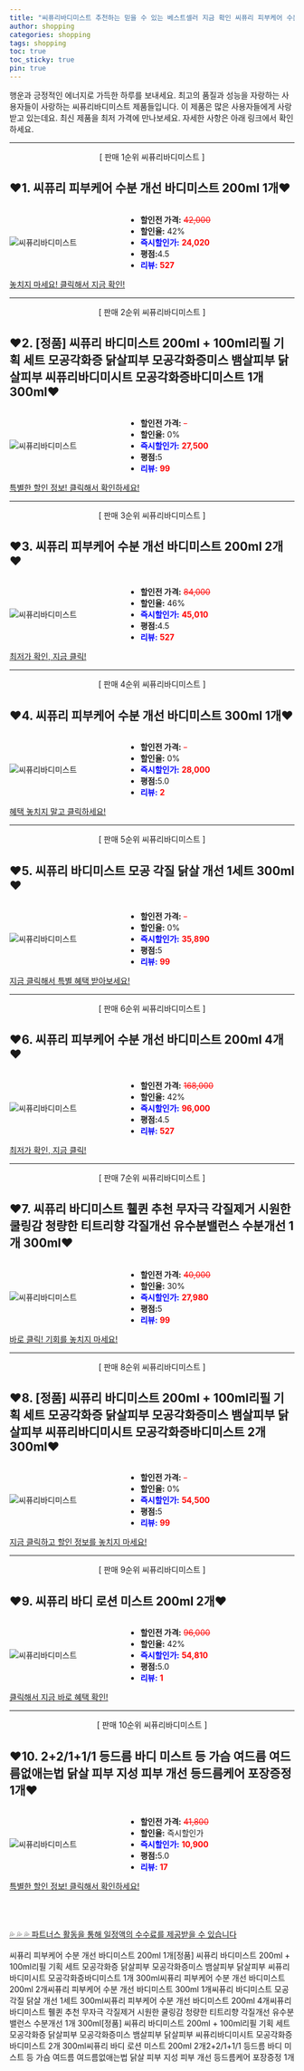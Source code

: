 ```yaml
---
title: "씨퓨리바디미스트 추천하는 믿을 수 있는 베스트셀러 지금 확인 씨퓨리 피부케어 수분 개선 바디미스트"
author: shopping
categories: shopping
tags: shopping
toc: true
toc_sticky: true
pin: true
---
```

행운과 긍정적인 에너지로 가득한 하루를 보내세요. 최고의 품질과 성능을 자랑하는 사용자들이 사랑하는 씨퓨리바디미스트 제품들입니다. 이 제품은 많은 사용자들에게 사랑받고 있는데요. 최신 제품을 최저 가격에 만나보세요. 자세한 사항은 아래 링크에서 확인하세요.

---
<p class="toplist" style="margin: 0 auto; display: block; width: fit-content;">[ 판매 1순위 씨퓨리바디미스트 ]</p>

<h2><strong>❤️1. 씨퓨리 피부케어 수분 개선 바디미스트 200ml 1개❤️</strong></h2>

<div style="display: flex; align-items: center;">
    <div style="flex: 0.4;">
        <img src="https://thumbnail6.coupangcdn.com/thumbnails/remote/230x230ex/image/vendor_inventory/941b/ccd7ba43c8867a34f1b4e663eb1df9b8ffb2e1304d5bdd7428e6bafd93c8.jpg" alt="씨퓨리바디미스트" style="max-width: 100%;">
    </div>
    <div style="flex: 0.6; margin-left: 10px;">
        <ul>
            <li><strong>할인전 가격:</strong> <del style="color: red;">42,000</del></li>
            <li><strong>할인율:</strong> 42%</li>
            <li><span style='color:blue'><strong>즉시할인가:</strong></span> <span style='color:red'><strong>24,020</strong></span></li>
            <li><strong>평점:</strong>4.5</li>
            <li><span style='color:blue'><strong>리뷰:</strong></span> <span style='color:red'><strong>527</strong></span></li>
        </ul>
    </div>
</div>
<div class="center">
    <a href="https://selin100587001.github.io?lptag=AF9450613&subid=githubio&pageKey=7432370795&traceid=V0-153&itemId=19932215054&vendorItemId=89661265198" class="myButton">
        놓치지 마세요! 클릭해서 지금 확인!
    </a>
</div>


---
<p class="toplist" style="margin: 0 auto; display: block; width: fit-content;">[ 판매 2순위 씨퓨리바디미스트 ]</p>

<h2><strong>❤️2. [정품] 씨퓨리 바디미스트 200ml + 100ml리필 기획 세트 모공각화증 닭살피부 모공각화증미스 뱀살피부 닭살피부 씨퓨리바디미시트 모공각화증바디미스트 1개 300ml❤️</strong></h2>

<div style="display: flex; align-items: center;">
    <div style="flex: 0.4;">
        <img src="https://thumbnail9.coupangcdn.com/thumbnails/remote/230x230ex/image/vendor_inventory/566c/1ae5e0ba853f3be0f2a79b0b4e8212bd4540b817f489537d087470db57fd.png" alt="씨퓨리바디미스트" style="max-width: 100%;">
    </div>
    <div style="flex: 0.6; margin-left: 10px;">
        <ul>
            <li><strong>할인전 가격:</strong> <del style="color: red;">-</del></li>
            <li><strong>할인율:</strong> 0%</li>
            <li><span style='color:blue'><strong>즉시할인가:</strong></span> <span style='color:red'><strong>27,500</strong></span></li>
            <li><strong>평점:</strong>5</li>
            <li><span style='color:blue'><strong>리뷰:</strong></span> <span style='color:red'><strong>99</strong></span></li>
        </ul>
    </div>
</div>
<div class="center">
    <a href="https://selin100587001.github.io?lptag=AF9450613&subid=githubio&pageKey=7523713330&traceid=V0-153&itemId=23655578652&vendorItemId=90680924696" class="myButton">
        특별한 할인 정보! 클릭해서 확인하세요!
    </a>
</div>


---
<p class="toplist" style="margin: 0 auto; display: block; width: fit-content;">[ 판매 3순위 씨퓨리바디미스트 ]</p>

<h2><strong>❤️3. 씨퓨리 피부케어 수분 개선 바디미스트 200ml 2개❤️</strong></h2>

<div style="display: flex; align-items: center;">
    <div style="flex: 0.4;">
        <img src="https://thumbnail6.coupangcdn.com/thumbnails/remote/230x230ex/image/vendor_inventory/d5b4/85c58a151ead48771d624375fc4b5da22d4c1a31c3d7816f92a0b3af1546.jpg" alt="씨퓨리바디미스트" style="max-width: 100%;">
    </div>
    <div style="flex: 0.6; margin-left: 10px;">
        <ul>
            <li><strong>할인전 가격:</strong> <del style="color: red;">84,000</del></li>
            <li><strong>할인율:</strong> 46%</li>
            <li><span style='color:blue'><strong>즉시할인가:</strong></span> <span style='color:red'><strong>45,010</strong></span></li>
            <li><strong>평점:</strong>4.5</li>
            <li><span style='color:blue'><strong>리뷰:</strong></span> <span style='color:red'><strong>527</strong></span></li>
        </ul>
    </div>
</div>
<div class="center">
    <a href="https://selin100587001.github.io?lptag=AF9450613&subid=githubio&pageKey=7432370795&traceid=V0-153&itemId=21493375724&vendorItemId=89661265171" class="myButton">
        최저가 확인, 지금 클릭!
    </a>
</div>


---
<p class="toplist" style="margin: 0 auto; display: block; width: fit-content;">[ 판매 4순위 씨퓨리바디미스트 ]</p>

<h2><strong>❤️4. 씨퓨리 피부케어 수분 개선 바디미스트 300ml 1개❤️</strong></h2>

<div style="display: flex; align-items: center;">
    <div style="flex: 0.4;">
        <img src="https://thumbnail10.coupangcdn.com/thumbnails/remote/230x230ex/image/vendor_inventory/74ef/7cb8a3c28fc62937429c6b9ee32af2ba54db8b1f03a8910a22ca275ab7bf.png" alt="씨퓨리바디미스트" style="max-width: 100%;">
    </div>
    <div style="flex: 0.6; margin-left: 10px;">
        <ul>
            <li><strong>할인전 가격:</strong> <del style="color: red;">-</del></li>
            <li><strong>할인율:</strong> 0%</li>
            <li><span style='color:blue'><strong>즉시할인가:</strong></span> <span style='color:red'><strong>28,000</strong></span></li>
            <li><strong>평점:</strong>5.0</li>
            <li><span style='color:blue'><strong>리뷰:</strong></span> <span style='color:red'><strong>2</strong></span></li>
        </ul>
    </div>
</div>
<div class="center">
    <a href="https://selin100587001.github.io?lptag=AF9450613&subid=githubio&pageKey=8207760631&traceid=V0-153&itemId=22912867182&vendorItemId=89947313808" class="myButton">
        혜택 놓치지 말고 클릭하세요!
    </a>
</div>


---
<p class="toplist" style="margin: 0 auto; display: block; width: fit-content;">[ 판매 5순위 씨퓨리바디미스트 ]</p>

<h2><strong>❤️5. 씨퓨리 바디미스트 모공 각질 닭살 개선 1세트 300ml❤️</strong></h2>

<div style="display: flex; align-items: center;">
    <div style="flex: 0.4;">
        <img src="https://thumbnail8.coupangcdn.com/thumbnails/remote/230x230ex/image/vendor_inventory/2af7/486b00199b585f3d186f36353472f777d6dc1af13e2751acadc1930c897d.png" alt="씨퓨리바디미스트" style="max-width: 100%;">
    </div>
    <div style="flex: 0.6; margin-left: 10px;">
        <ul>
            <li><strong>할인전 가격:</strong> <del style="color: red;">-</del></li>
            <li><strong>할인율:</strong> 0%</li>
            <li><span style='color:blue'><strong>즉시할인가:</strong></span> <span style='color:red'><strong>35,890</strong></span></li>
            <li><strong>평점:</strong>5</li>
            <li><span style='color:blue'><strong>리뷰:</strong></span> <span style='color:red'><strong>99</strong></span></li>
        </ul>
    </div>
</div>
<div class="center">
    <a href="https://selin100587001.github.io?lptag=AF9450613&subid=githubio&pageKey=8218909146&traceid=V0-153&itemId=23615096456&vendorItemId=90640721399" class="myButton">
        지금 클릭해서 특별 혜택 받아보세요!
    </a>
</div>


---
<p class="toplist" style="margin: 0 auto; display: block; width: fit-content;">[ 판매 6순위 씨퓨리바디미스트 ]</p>

<h2><strong>❤️6. 씨퓨리 피부케어 수분 개선 바디미스트 200ml 4개❤️</strong></h2>

<div style="display: flex; align-items: center;">
    <div style="flex: 0.4;">
        <img src="https://thumbnail8.coupangcdn.com/thumbnails/remote/230x230ex/image/vendor_inventory/33d3/a7cecd2cb5fb1de8e4b1955ae2c8e4dd3d447cfa9a861cd5a9525b200e90.jpg" alt="씨퓨리바디미스트" style="max-width: 100%;">
    </div>
    <div style="flex: 0.6; margin-left: 10px;">
        <ul>
            <li><strong>할인전 가격:</strong> <del style="color: red;">168,000</del></li>
            <li><strong>할인율:</strong> 42%</li>
            <li><span style='color:blue'><strong>즉시할인가:</strong></span> <span style='color:red'><strong>96,000</strong></span></li>
            <li><strong>평점:</strong>4.5</li>
            <li><span style='color:blue'><strong>리뷰:</strong></span> <span style='color:red'><strong>527</strong></span></li>
        </ul>
    </div>
</div>
<div class="center">
    <a href="https://selin100587001.github.io?lptag=AF9450613&subid=githubio&pageKey=7432370795&traceid=V0-153&itemId=19306472296&vendorItemId=89661265161" class="myButton">
        최저가 확인, 지금 클릭!
    </a>
</div>


---
<p class="toplist" style="margin: 0 auto; display: block; width: fit-content;">[ 판매 7순위 씨퓨리바디미스트 ]</p>

<h2><strong>❤️7. 씨퓨리 바디미스트 휄퀸 추천 무자극 각질제거 시원한 쿨링감 청량한 티트리향 각질개선 유수분밸런스 수분개선 1개 300ml❤️</strong></h2>

<div style="display: flex; align-items: center;">
    <div style="flex: 0.4;">
        <img src="https://thumbnail8.coupangcdn.com/thumbnails/remote/230x230ex/image/vendor_inventory/9194/59cb7c7c0c1eb8003381cf7b45a1c15061522eb7ea28f4b1c97448f6e147.png" alt="씨퓨리바디미스트" style="max-width: 100%;">
    </div>
    <div style="flex: 0.6; margin-left: 10px;">
        <ul>
            <li><strong>할인전 가격:</strong> <del style="color: red;">40,000</del></li>
            <li><strong>할인율:</strong> 30%</li>
            <li><span style='color:blue'><strong>즉시할인가:</strong></span> <span style='color:red'><strong>27,980</strong></span></li>
            <li><strong>평점:</strong>5</li>
            <li><span style='color:blue'><strong>리뷰:</strong></span> <span style='color:red'><strong>99</strong></span></li>
        </ul>
    </div>
</div>
<div class="center">
    <a href="https://selin100587001.github.io?lptag=AF9450613&subid=githubio&pageKey=8183216888&traceid=V0-153&itemId=23399927351&vendorItemId=90427127308" class="myButton">
        바로 클릭! 기회를 놓치지 마세요!
    </a>
</div>


---
<p class="toplist" style="margin: 0 auto; display: block; width: fit-content;">[ 판매 8순위 씨퓨리바디미스트 ]</p>

<h2><strong>❤️8. [정품] 씨퓨리 바디미스트 200ml + 100ml리필 기획 세트 모공각화증 닭살피부 모공각화증미스 뱀살피부 닭살피부 씨퓨리바디미시트 모공각화증바디미스트 2개 300ml❤️</strong></h2>

<div style="display: flex; align-items: center;">
    <div style="flex: 0.4;">
        <img src="https://thumbnail9.coupangcdn.com/thumbnails/remote/230x230ex/image/vendor_inventory/566c/1ae5e0ba853f3be0f2a79b0b4e8212bd4540b817f489537d087470db57fd.png" alt="씨퓨리바디미스트" style="max-width: 100%;">
    </div>
    <div style="flex: 0.6; margin-left: 10px;">
        <ul>
            <li><strong>할인전 가격:</strong> <del style="color: red;">-</del></li>
            <li><strong>할인율:</strong> 0%</li>
            <li><span style='color:blue'><strong>즉시할인가:</strong></span> <span style='color:red'><strong>54,500</strong></span></li>
            <li><strong>평점:</strong>5</li>
            <li><span style='color:blue'><strong>리뷰:</strong></span> <span style='color:red'><strong>99</strong></span></li>
        </ul>
    </div>
</div>
<div class="center">
    <a href="https://selin100587001.github.io?lptag=AF9450613&subid=githubio&pageKey=7523713330&traceid=V0-153&itemId=23655578653&vendorItemId=90680924702" class="myButton">
        지금 클릭하고 할인 정보를 놓치지 마세요!
    </a>
</div>


---
<p class="toplist" style="margin: 0 auto; display: block; width: fit-content;">[ 판매 9순위 씨퓨리바디미스트 ]</p>

<h2><strong>❤️9. 씨퓨리 바디 로션 미스트 200ml 2개❤️</strong></h2>

<div style="display: flex; align-items: center;">
    <div style="flex: 0.4;">
        <img src="https://thumbnail7.coupangcdn.com/thumbnails/remote/230x230ex/image/vendor_inventory/3f3c/dc51337bca0e7e72b345a3515311db6eb85ce3937feea99e37b89dfc3297.jpg" alt="씨퓨리바디미스트" style="max-width: 100%;">
    </div>
    <div style="flex: 0.6; margin-left: 10px;">
        <ul>
            <li><strong>할인전 가격:</strong> <del style="color: red;">96,000</del></li>
            <li><strong>할인율:</strong> 42%</li>
            <li><span style='color:blue'><strong>즉시할인가:</strong></span> <span style='color:red'><strong>54,810</strong></span></li>
            <li><strong>평점:</strong>5.0</li>
            <li><span style='color:blue'><strong>리뷰:</strong></span> <span style='color:red'><strong>1</strong></span></li>
        </ul>
    </div>
</div>
<div class="center">
    <a href="https://selin100587001.github.io?lptag=AF9450613&subid=githubio&pageKey=7905363295&traceid=V0-153&itemId=21677117374&vendorItemId=89340098317" class="myButton">
        클릭해서 지금 바로 혜택 확인!
    </a>
</div>


---
<p class="toplist" style="margin: 0 auto; display: block; width: fit-content;">[ 판매 10순위 씨퓨리바디미스트 ]</p>

<h2><strong>❤️10. 2+2/1+1/1 등드름 바디 미스트 등 가슴 여드름 여드름없애는법 닭살 피부 지성 피부 개선 등드름케어 포장증정 1개❤️</strong></h2>

<div style="display: flex; align-items: center;">
    <div style="flex: 0.4;">
        <img src="https://thumbnail10.coupangcdn.com/thumbnails/remote/230x230ex/image/vendor_inventory/f6e3/462ae24220b4a206d8f0bf5fb4b5b81f1472620f36e9fe0c3e400ba2363b.jpg" alt="씨퓨리바디미스트" style="max-width: 100%;">
    </div>
    <div style="flex: 0.6; margin-left: 10px;">
        <ul>
            <li><strong>할인전 가격:</strong> <del style="color: red;">41,800</del></li>
            <li><strong>할인율:</strong> 즉시할인가</li>
            <li><span style='color:blue'><strong>즉시할인가:</strong></span> <span style='color:red'><strong>10,900</strong></span></li>
            <li><strong>평점:</strong>5.0</li>
            <li><span style='color:blue'><strong>리뷰:</strong></span> <span style='color:red'><strong>17</strong></span></li>
        </ul>
    </div>
</div>
<div class="center">
    <a href="https://selin100587001.github.io?lptag=AF9450613&subid=githubio&pageKey=8171296010&traceid=V0-153&itemId=23339681794&vendorItemId=90371183444" class="myButton">
        특별한 할인 정보! 클릭해서 확인하세요!
    </a>
</div>

<br><br><br>[💦 💦 💦 파트너스 활동을 통해 일정액의 수수료를 제공받을 수 있습니다](https://link.coupang.com/a/bcpT2c)<br><br>씨퓨리 피부케어 수분 개선 바디미스트 200ml 1개[정품] 씨퓨리 바디미스트 200ml + 100ml리필 기획 세트 모공각화증 닭살피부 모공각화증미스 뱀살피부 닭살피부 씨퓨리바디미시트 모공각화증바디미스트 1개 300ml씨퓨리 피부케어 수분 개선 바디미스트 200ml 2개씨퓨리 피부케어 수분 개선 바디미스트 300ml 1개씨퓨리 바디미스트 모공 각질 닭살 개선 1세트 300ml씨퓨리 피부케어 수분 개선 바디미스트 200ml 4개씨퓨리 바디미스트 휄퀸 추천 무자극 각질제거 시원한 쿨링감 청량한 티트리향 각질개선 유수분밸런스 수분개선 1개 300ml[정품] 씨퓨리 바디미스트 200ml + 100ml리필 기획 세트 모공각화증 닭살피부 모공각화증미스 뱀살피부 닭살피부 씨퓨리바디미시트 모공각화증바디미스트 2개 300ml씨퓨리 바디 로션 미스트 200ml 2개2+2/1+1/1 등드름 바디 미스트 등 가슴 여드름 여드름없애는법 닭살 피부 지성 피부 개선 등드름케어 포장증정 1개